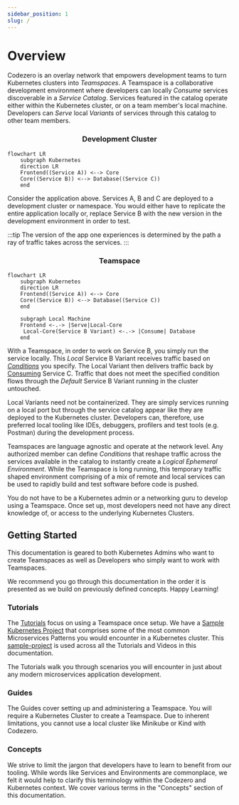 ```yaml
---
sidebar_position: 1
slug: /
---
```


# Overview

Codezero is an overlay network that empowers development teams to turn Kubernetes clusters into _Teamspaces_. A Teamspace is a collaborative development environment where developers can locally _Consume_ services discoverable in a _Service Catalog_. Services featured in the catalog operate either within the Kubernetes cluster, or on a team member's local machine. Developers can _Serve_ local _Variants_ of services through this catalog to other team members.

<center>
<h3>Development Cluster</h3>
</center>

```mermaid
flowchart LR
    subgraph Kubernetes
    direction LR
    Frontend((Service A)) <--> Core
    Core((Service B)) <--> Database((Service C))
    end
```

Consider the application above. Services A, B and C are deployed to a development cluster or namespace. You would either have to replicate the entire application locally or, replace Service B with the new version in the development environment in order to test.

:::tip
The version of the app one experiences is determined by the path a ray of traffic takes across the services.
:::

<center>
<h3>Teamspace</h3>
</center>

```mermaid
flowchart LR
    subgraph Kubernetes
    direction LR
    Frontend((Service A)) <--> Core
    Core((Service B)) <--> Database((Service C))
    end

    subgraph Local Machine
    Frontend <-.-> |Serve|Local-Core
     Local-Core(Service B Variant) <-.-> |Consume| Database
    end
```

With a Teamspace, in order to work on Service B, you simply run the service locally. This _Local_ Service B Variant receives traffic based on [_Conditions_](../tutorials/serve#condition-types) you specify. The Local Variant then delivers traffic back by [Consuming](../tutorials/consume) Service C. Traffic that does not meet the specified condition flows through the _Default_ Service B Variant running in the cluster untouched.

Local Variants need not be containerized. They are simply services running on a local port but through the service catalog appear like they are deployed to the Kubernetes cluster. Developers can, therefore, use preferred local tooling like IDEs, debuggers, profilers and test tools (e.g. Postman) during the development process.

Teamspaces are language agnostic and operate at the network level. Any authorized member can define _Conditions_ that reshape traffic across the services available in the catalog to instantly create a _Logical Ephemeral Environment_. While the Teamspace is long running, this temporary traffic shaped environment comprising of a mix of remote and local services can be used to rapidly build and test software before code is pushed.

You do not have to be a Kubernetes admin or a networking guru to develop using a Teamspace. Once set up, most developers need not have any direct knowledge of, or access to the underlying Kubernetes Clusters.

## Getting Started

This documentation is geared to both Kubernetes Admins who want to create Teamspaces as well as Developers who simply want to work with Teamspaces.

We recommend you go through this documentation in the order it is presented as we build on previously defined concepts. Happy Learning!

### Tutorials

The [Tutorials](../category/tutorials) focus on using a Teamspace once setup. We have a [Sample Kubernetes Project](/tutorials/sample-project.mdx) that comprises some of the most common Microservices Patterns you would encounter in a Kubernetes cluster. This [sample-project](/tutorials/sample-project.mdx) is used across all the Tutorials and Videos in this documentation.

The Tutorials walk you through scenarios you will encounter in just about any modern microservices application development.

### Guides

The Guides cover setting up and administering a Teamspace. You will require a Kubernetes Cluster to create a Teamspace. Due to inherent limitations, you cannot use a local cluster like Minikube or Kind with Codezero.

### Concepts



We strive to limit the jargon that developers have to learn to benefit from our tooling. While words like Services and Environments are commonplace, we felt it would help to clarify this terminology within the Codezero and Kubernetes context. We cover various terms in the "Concepts" section of this documentation.

